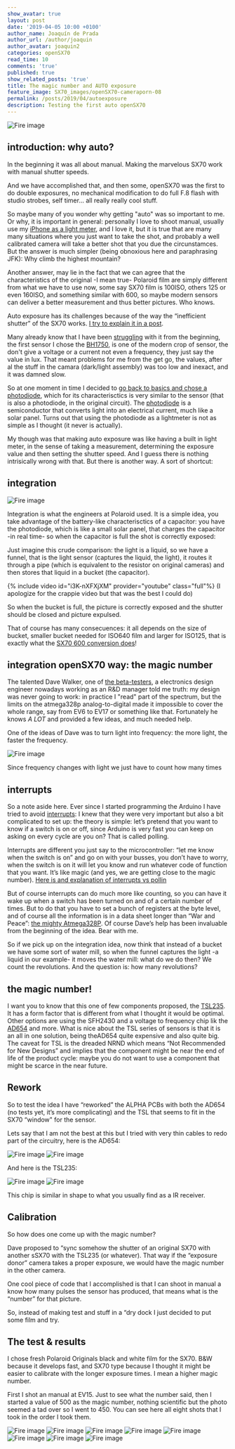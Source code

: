 ```yaml
---
show_avatar: true
layout: post
date: '2019-04-05 10:00 +0100'
author_name: Joaquín de Prada
author_url: /author/joaquin
author_avatar: joaquin2
categories: openSX70
read_time: 10
comments: 'true'
published: true
show_related_posts: 'true'
title: The magic number and AUTO exposure
feature_image: SX70_images/openSX70-cameraporn-08
permalink: /posts/2019/04/autoexposure
description: Testing the first auto openSX70
---
```

![Fire image]({{site.url}}/{{site.baseurl}}img/2019/04/20190404_auto_rework-02.jpg)

## introduction: why auto?

In the beginning it was all about manual. Making the marvelous SX70 work with manual shutter speeds.

And we have accomplished that, and then some, openSX70 was the first to do double exposures, no mechanical modification to do full F.8 flash with studio strobes, self timer... all really really cool stuff.

So maybe many of you wonder why getting "auto" was so important to me. Or why, it is important in general: personally I love to shoot manual, usually use my [iPhone as a light meter](http://xyzdq.blogspot.com/2012/12/os-presento-la-nueva-version-pro-de.html), and I love it, but it is true that are many many situations where you just want to take the shot, and probably a well calibrated camera will take a better shot that you due the circunstamces. But the answer is much simpler (being obnoxious here and paraphrasing JFK): Why climb the highest mountain?

Another answer, may lie in the fact that we can agree that the characteristics of the original -I mean true- Polaroid film are simply different from what we have to use now, some say SX70 film is 100ISO, others 125 or even 160ISO, and something similar with 600, so maybe modern sensors can deliver a better measurement and thus better pictures. Who knows.

Auto exposure has its challenges because of the way the “inefficient shutter” of the SX70 works. [I try to explain it in a post](https://opensx70.com/posts/2018/11/sx70-shutter).

Many already know that I have been [struggling](https://opensx70.com/posts/2018/09/lightmeter-struggle) with it from the beginning, the first sensor I chose the [BH1750](https://www.mouser.com/ds/2/348/bh1750fvi-e-186247.pdf), is one of the modern crop of sensor, the don't give a voltage or a current not even a frequency, they just say the value in lux. That meant problems for me from the get go, the values, after al the stuff in the camara (dark/light assembly) was too low and inexact, and it was damned slow.

So at one moment in time I decided to [go back to basics and chose a photodiode](https://opensx70.com/posts/2018/10/photodiode), which for its characterisctics is very similar to the sensor (that is also a photodiode, in the original circuit).
The [photodiode](https://www.google.com/search?q=photodiode&oq=photodiode&aqs=chrome..69i57j69i60l2j35i39l2j0.2271j0j4&sourceid=chrome&ie=UTF-8) is a semiconductor that converts light into an electrical current, much like a solar panel. Turns out that using the photodiode as a lightmeter is not as simple as I thought (it never is actually).

My though was that making auto exposure was like having a built in light meter, in the sense of taking a measurement, determining the exposure value and then setting the shutter speed. And I guess there is nothing intrisically wrong with that. But there is another way. A sort of shortcut:
              
## integration
                              
![Fire image]({{site.url}}/{{site.baseurl}}img/2019/04/20190404_auto_rework-18.jpg)

Integration is what the engineers at Polaroid used. It is a simple idea, you take advantage of the battery-like characterisctics of a capacitor: you have the photodiode, which is like a small solar panel, that charges the capacitor -in real time- so when the capacitor is full the shot is correctly exposed:

Just imagine this crude comparison: the light is a liquid, so we have a funnel, that is the light sensor (captures the liquid, the light), it routes it through a pipe (which is equivalent to the resistor on original cameras) and then stores that liquid in a bucket (the capacitor).

{% include video id="i3K-nXFXjXM" provider="youtube" class="full"%}
(I apologize for the crappie video but that was the best I could do)

So when the bucket is full, the picture is correctly exposed and the shutter should be closed and picture expulsed.

That of course has many consecuences: it all depends on the size of bucket, smaller bucket needed for ISO640 film and larger for ISO125, that is exactly what the [SX70 600 conversion does](https://opensx70.com/tutorials/100-600-conversion/)!

## integration openSX70 way: the magic number

The talented Dave Walker, one of [the beta-testers](https://opensx70.com/posts/2019/02/meet-the-beta-testers), a electronics design engineer nowadays working as an R&D manager told me truth: my design was never going to work: in practice I "read" part of the spectrum, but the limits on the atmega328p analog-to-digital made it impossible to cover the whole range, say from EV6 to EV17 or something like that.
Fortunately he knows *A LOT* and provided a few ideas, and much needed help.

One of the ideas of Dave was to turn light into frequency: the more light, the faster the frequency.

![Fire image]({{site.url}}/{{site.baseurl}}img/2019/04/20190404_auto_rework-19.jpg)

Since frequency changes with light we just have to count how many times 

## interrupts 
So a note aside here. Ever since I started programming the Arduino I have tried to avoid [interrupts](https://www.arduino.cc/reference/en/language/functions/interrupts/interrupts/): I knew that they were very important but also a bit complicated to set up: the theory is simple: let’s pretend that you want to know if a switch is on or off, since Arduino is very fast you can keep on asking on every cycle are you on? 
That is called polling.

Interrupts are different you just say to the microcontroller: “let me know when the switch is on” and go on with your busses, you don’t have to worry, when the switch is on it will let you know and run whatever code of function that you want. It’s like magic (and yes, we are getting close to the magic number). [Here is and explanation of interrupts vs pollin](https://blog.digilentinc.com/interrupts-vs-polling-whats-the-dif-interrupt-ference/)

But of course interrupts can do much more like counting, so you can have it wake up when a switch has been turned on and of a certain number of times. But to do that you have to set a bunch of registers at the byte level, and of course all the information is in a data sheet longer than “War and Peace”: [the mighty Atmega328P](https://www.mouser.es/datasheet/2/268/Atmel-8271-8-bit-AVR-Microcontroller-ATmega48A-48P-1315288.pdf). Of course Dave’s help has been invaluable from the beginning of the idea. Bear with me.

So if we pick up on the integration idea, now think that instead of a bucket we have some sort of water mill, so when the funnel captures the light -a liquid in our example- it moves the water mill: what do we do then? We count the revolutions. And the question is: how many revolutions? 

## the magic number!

I want you to know that this one of few components proposed, the [TSL235](https://ams.com/documents/20143/36005/TSL235R_DS000120_3-00.pdf). It has a form factor that is different from what I thought it would be optimal. Other options are using the SFH2430 and a voltage to frequency chip lik the [AD654](https://www.analog.com/media/en/technical-documentation/data-sheets/AD654.pdf) and more. What is nice about the TSL series of sensors is that it is an all in one solution, being theAD654 quite expensive and also quite big. The caveat for TSL is the dreaded NRND which means “Not Recommended for New Designs” and implies that the component might be near the end of life of the product cycle: maybe you do not want to use a component that might be scarce in the near future.

## Rework

So to test the idea I have “reworked” the ALPHA PCBs with both the AD654 (no tests yet, it’s more complicating) and the TSL that seems to fit in the SX70 “window" for the sensor. 

Lets say that I am not the best at this but I tried with very thin cables to redo part of the circuitry, here is the AD654:

![Fire image]({{site.url}}/{{site.baseurl}}img/2019/04/20190404_auto_rework-03.jpg)
![Fire image]({{site.url}}/{{site.baseurl}}img/2019/04/20190404_auto_rework-05.jpg)

And here is the TSL235: 

![Fire image]({{site.url}}/{{site.baseurl}}img/2019/04/20190404_auto_rework-08.jpg)
![Fire image]({{site.url}}/{{site.baseurl}}img/2019/04/20190404_auto_rework-09.jpg)

This chip is similar in shape to what you usually find as a IR receiver.

## Calibration 

So how does one come up with the magic number?

Dave proposed to “sync somehow the shutter of an original SX70 with another sSX70 with the TSL235 (or whatever). That way if the “exposure donor” camera takes a proper exposure, we would have the magic number in the other camera. 

One cool piece of code that I accomplished is that I can shoot in manual a know how many pulses the sensor has produced, that means what is the “number” for that picture.

So, instead of making test and stuff in a “dry dock I just decided to put some film and try. 

## The test & results 

I chose fresh Polaroid Originals black and white film for the SX70.
B&W because it develops fast, and SX70 type because I thought it might be easier to calibrate with the longer exposure times. I mean a higher magic number.

First I shot an manual at EV15. Just to see what the number said, then I started a value of 500 as the magic number, nothing scientific but the photo seemed a tad over so I went to 450. You can see here all eight shots that I took in the order I took them.

![Fire image]({{site.url}}/{{site.baseurl}}img/2019/04/20190404_auto_rework-10.jpg)
![Fire image]({{site.url}}/{{site.baseurl}}img/2019/04/20190404_auto_rework-11.jpg)
![Fire image]({{site.url}}/{{site.baseurl}}img/2019/04/20190404_auto_rework-12.jpg)
![Fire image]({{site.url}}/{{site.baseurl}}img/2019/04/20190404_auto_rework-13.jpg)
![Fire image]({{site.url}}/{{site.baseurl}}img/2019/04/20190404_auto_rework-14.jpg)
![Fire image]({{site.url}}/{{site.baseurl}}img/2019/04/20190404_auto_rework-15.jpg)
![Fire image]({{site.url}}/{{site.baseurl}}img/2019/04/20190404_auto_rework-16.jpg)
![Fire image]({{site.url}}/{{site.baseurl}}img/2019/04/20190404_auto_rework-17.jpg)

